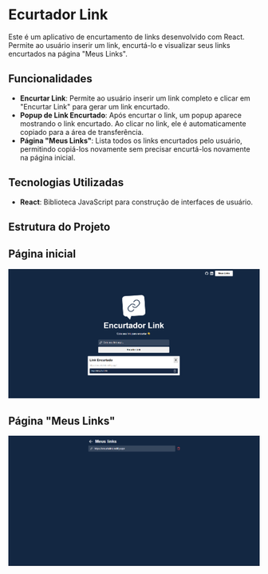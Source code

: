 # Ecurtador Link

Este é um aplicativo de encurtamento de links desenvolvido com React. Permite ao usuário inserir um link, encurtá-lo e visualizar seus links encurtados na página "Meus Links".

## Funcionalidades

- **Encurtar Link**: Permite ao usuário inserir um link completo e clicar em "Encurtar Link" para gerar um link encurtado.
- **Popup de Link Encurtado**: Após encurtar o link, um popup aparece mostrando o link encurtado. Ao clicar no link, ele é automaticamente copiado para a área de transferência.
- **Página "Meus Links"**: Lista todos os links encurtados pelo usuário, permitindo copiá-los novamente sem precisar encurtá-los novamente na página inicial.

## Tecnologias Utilizadas

- **React**: Biblioteca JavaScript para construção de interfaces de usuário.

## Estrutura do Projeto

## Página inicial

![alt text](/src/assets/image-1.png)

## Página "Meus Links"

![alt text](/src/assets/image-2.png)
